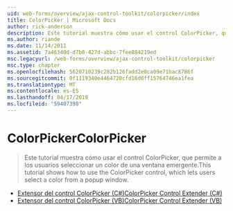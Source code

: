 ```yaml
---
uid: web-forms/overview/ajax-control-toolkit/colorpicker/index
title: ColorPicker | Microsoft Docs
author: rick-anderson
description: Este tutorial muestra cómo usar el control ColorPicker, que permite a los usuarios seleccionar un color de una ventana emergente.
ms.author: riande
ms.date: 11/14/2011
ms.assetid: 7a46340d-d7b0-427d-abbc-7fee884219ed
msc.legacyurl: /web-forms/overview/ajax-control-toolkit/colorpicker
msc.type: chapter
ms.openlocfilehash: 5620710239c282b126fadd2e0ca09e71bac8786f
ms.sourcegitcommit: 0f1119340e4464720cfd16d0ff15764746ea1fea
ms.translationtype: MT
ms.contentlocale: es-ES
ms.lasthandoff: 04/17/2019
ms.locfileid: "59407398"
---
```

# <a name="colorpicker"></a><span data-ttu-id="3f18f-103">ColorPicker</span><span class="sxs-lookup"><span data-stu-id="3f18f-103">ColorPicker</span></span>

> <span data-ttu-id="3f18f-104">Este tutorial muestra cómo usar el control ColorPicker, que permite a los usuarios seleccionar un color de una ventana emergente.</span><span class="sxs-lookup"><span data-stu-id="3f18f-104">This tutorial shows how to use the ColorPicker control, which lets users select a color from a popup window.</span></span>


- [<span data-ttu-id="3f18f-105">Extensor del control ColorPicker (C#)</span><span class="sxs-lookup"><span data-stu-id="3f18f-105">ColorPicker Control Extender (C#)</span></span>](using-the-colorpicker-control-extender-cs.md)
- [<span data-ttu-id="3f18f-106">Extensor del control ColorPicker (VB)</span><span class="sxs-lookup"><span data-stu-id="3f18f-106">ColorPicker Control Extender (VB)</span></span>](using-the-colorpicker-control-extender-vb.md)
